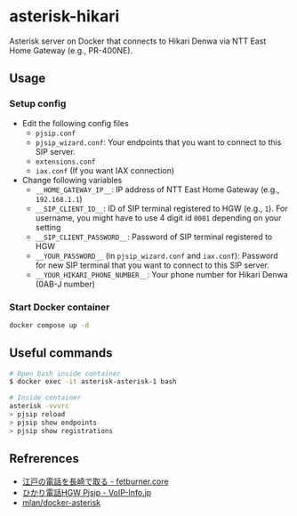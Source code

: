 # asterisk-hikari
Asterisk server on Docker that connects to Hikari Denwa via NTT East Home Gateway (e.g., PR-400NE).

## Usage

### Setup config
- Edit the following config files
  - `pjsip.conf`
  - `pjsip_wizard.conf`: Your endpoints that you want to connect to this SIP server.
  - `extensions.conf`
  - `iax.conf` (If you want IAX connection)
- Change following variables
  - `__HOME_GATEWAY_IP__`: IP address of NTT East Home Gateway (e.g., `192.168.1.1`)
  - `__SIP_CLIENT_ID__`: ID of SIP terminal registered to HGW (e.g., `1`). For username, you might have to use 4 digit id `0001` depending on your setting
  - `__SIP_CLIENT_PASSWORD__`: Password of SIP terminal registered to HGW
  - `__YOUR_PASSWORD__` (in `pjsip_wizard.conf` and `iax.conf`): Password for new SIP terminal that you want to connect to this SIP server.
  - `__YOUR_HIKARI_PHONE_NUMBER__`: Your phone number for Hikari Denwa (0AB-J number)

### Start Docker container
```sh
docker compose up -d
```

## Useful commands
```sh
# Open bash inside container
$ docker exec -it asterisk-asterisk-1 bash

# Inside container
asterisk -vvvrc
> pjsip reload
> pjsip show endpoints
> pjsip show registrations
```

## Refrerences
- [江戸の電話を長崎で取る - fetburner.core ](https://fetburner.hatenablog.com/entry/2024/03/10/192545)
- [ひかり電話HGW Pjsip - VoIP-Info.jp](https://www.voip-info.jp/index.php/%E3%81%B2%E3%81%8B%E3%82%8A%E9%9B%BB%E8%A9%B1HGW_Pjsip)
- [mlan/docker-asterisk](https://github.com/mlan/docker-asterisk)
